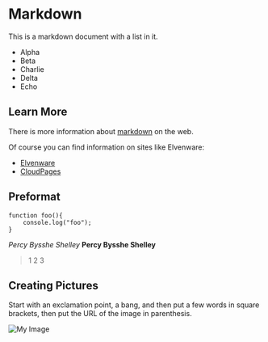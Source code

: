 Markdown
========

This is a markdown document with a list in it.

- Alpha
- Beta
- Charlie
- Delta
- Echo

Learn More
----------

There is more information about [markdown](https://www.google.com/search?q=markdown) on the web.

Of course you can find information on sites like Elvenware:

- [Elvenware](http://www.elvenware.com)
- [CloudPages](http://elvenware.com/charlie/books/CloudNotes/CloudNotes.html)


## Preformat
```
function foo(){
    console.log("foo");
}
```

*Percy Bysshe Shelley*
**Percy Bysshe Shelley**

> 1
> 2
> 3


## Creating Pictures
Start with an exclamation point, a bang, and then put a few words in square brackets, then put the URL of the image in parenthesis.

![My Image](http://www.ccalvert.net/charlie/images/elvenwarelogo.png)
